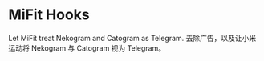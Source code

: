 # MiFit Hooks
Let MiFit treat Nekogram and Catogram as Telegram.
去除广告，以及让小米运动将 Nekogram 与 Catogram 视为 Telegram。
